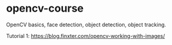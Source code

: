 # opencv-course

OpenCV basics, face detection, object detection, object tracking.

Tutorial 1: https://blog.finxter.com/opencv-working-with-images/
